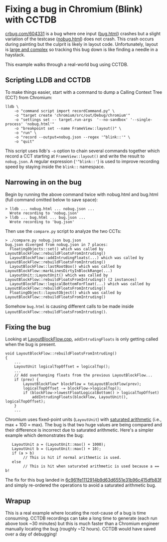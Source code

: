 Fixing a bug in Chromium (Blink) with CCTDB
=========

[crbug.com/604331](https://crbug.com/604331) is a bug where one input ([bug.html](bug.html)) crashes but a slight variation of the testcase ([nobug.html](nobug.html)) does not crash. This crash occurs during painting but the culprit is likely in  layout code. Unfortunately, layout is [large and complex](https://cs.chromium.org/chromium/src/third_party/WebKit/Source/core/layout/) so tracking this bug down is like finding a needle in a haystack.

This example walks through a real-world bug using CCTDB.

Scripting LLDB and CCTDB
--------

To make things easier, start with a command to dump a Calling Context Tree (CCT) from Chromium:
```
lldb \
    -o "command script import recordCommand.py" \
    -o "target create 'chromium/src/out/Debug/chromium'"
    -o "settings set -- target.run-args  '--no-sandbox' '--single-process' 'nobug.html'"
    -o "breakpoint set --name FrameView::layout()" \
    -o "run" \
    -o "record --output=nobug.json --regex '^blink::'" \
    -o "quit"
```
This script uses lldb's `-o` option to chain several commands together which record a CCT starting at `FrameView::layout()` and write the result to `nobug.json`. A regular expression (`'^blink::'`) is used to improve recording speed by staying inside the `blink::` namespace.

Narrowing in on the bug
--------

Begin by running the above command twice with nobug.html and bug.html (full command omitted below to save space):
```
> lldb ... nobug.html ... nobug.json ...
  Wrote recording to 'nobug.json'
> lldb ... bug.html ... bug.json ...
  Wrote recording to 'bug.json'
```

Then use the `compare.py` script to analyze the two CCTs:
```
> ./compare.py nobug.json bug.json
bug.json diverged from nobug.json in 7 places:
  FloatingObjects::set() which was called by LayoutBlockFlow::rebuildFloatsFromIntruding()
  LayoutBlockFlow::addIntrudingFloats(...) which was called by LayoutBlockFlow::rebuildFloatsFromIntruding()
  LayoutBlockFlow::lastRootBox() which was called by LayoutBlockFlow::markLinesDirtyInBlockRange(...)
  LayoutUnit::LayoutUnit() which was called by LayoutBlockFlow::rebuildFloatsFromIntruding() (2 instances)
  LayoutBlockFlow::logicalBottomForFloat(...) which was called by LayoutBlockFlow::rebuildFloatsFromIntruding()
  FloatingObject::layoutObject() which was called by LayoutBlockFlow::rebuildFloatsFromIntruding()
```

Somehow `bug.html` is causing different calls to be made inside `LayoutBlockFlow::rebuildFloatsFromIntruding()`.

Fixing the bug
--------

Looking at [LayoutBlockFlow.cpp](https://cs.chromium.org/chromium/src/third_party/WebKit/Source/core/layout/LayoutBlockFlow.cpp), `addIntrudingFloats` is only getting called when the bug is present.

```
void LayoutBlockFlow::rebuildFloatsFromIntruding()
{
    ...
    LayoutUnit logicalTopOffset = logicalTop();
    ...
    // Add overhanging floats from the previous LayoutBlockFlow...
    if (prev) {
        LayoutBlockFlow* blockFlow = toLayoutBlockFlow(prev);
        logicalTopOffset -= blockFlow->logicalTop();
        if (blockFlow->lowestFloatLogicalBottom() > logicalTopOffset)
            addIntrudingFloats(blockFlow, LayoutUnit(), logicalTopOffset);
    }
    ...
```

Chromium uses fixed-point units (`LayoutUnit`) with [saturated arithmetic](https://en.wikipedia.org/wiki/Saturation_arithmetic) (i.e., max + 100 = max). The bug is that two huge values are being compared and their difference is incorrect due to saturated arithmetic. Here's a simpler example which demonstrates the bug:
```
   LayoutUnit a = (LayoutUnit::max() + 1000);
   LayoutUnit b = (LayoutUnit::max() + 10);
   if (a > b)
        // This is hit if normal arithmetic is used.
   else
        // This is hit when saturated arithmetic is used because a == b!
```

The fix for this bug landed in [6c961fe1112914b9d63d6551e31b96c415dfb83f](https://crrev.com/6c961fe1112914b9d63d6551e31b96c415dfb83f) and simply re-ordered the operations to avoid a saturated arithmetic bug.

Wrapup
--------
This is a real example where locating the root-cause of a bug is time consuming. CCTDB recordings can take a long time to generate (each run above took ~30 minutes) but this is much faster than a Chromium engineer manually locating the bug (roughly ~12 hours). CCTDB would have saved over a day of debugging!
